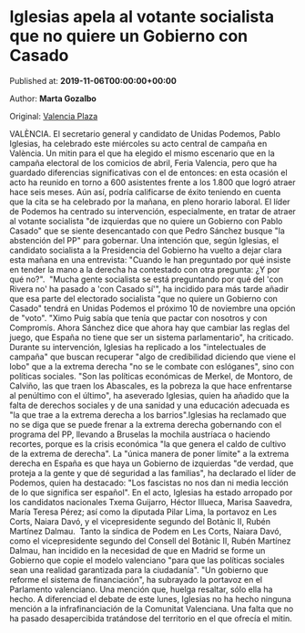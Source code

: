 
# Iglesias apela al votante socialista que no quiere un Gobierno con Casado

Published at: **2019-11-06T00:00:00+00:00**

Author: **Marta Gozalbo**

Original: [Valencia Plaza](https://valenciaplaza.com/iglesias-apela-al-votante-socialista-que-no-quiere-un-gobierno-con-casado)

VALÈNCIA. El secretario general y candidato de Unidas Podemos, Pablo Iglesias, ha celebrado este miércoles su acto central de campaña en València. Un mitin para el que ha elegido el mismo escenario que en la campaña electoral de los comicios de abril, Feria Valencia, pero que ha guardado diferencias significativas con el de entonces: en esta ocasión el acto ha reunido en torno a 600 asistentes frente a los 1.800 que logró atraer hace seis meses. Aún así, podría calificarse de éxito teniendo en cuenta que la cita se ha celebrado por la mañana, en pleno horario laboral.
El líder de Podemos ha centrado su intervención, especialmente, en tratar de atraer al votante socialista "de izquierdas que no quiere un Gobierno con Pablo Casado" que se siente desencantado con que Pedro Sánchez busque "la abstención del PP" para gobernar. Una intención que, según Iglesias, el candidato socialista a la Presidencia del Gobierno ha vuelto a dejar clara esta mañana en una entrevista: "Cuando le han preguntado por qué insiste en tender la mano a la derecha ha contestado con otra pregunta: ¿Y por qué no?". 
"Mucha gente socialista se está preguntando por qué del 'con Rivera no' ha pasado a 'con Casado sí'", ha incidido para más tarde añadir que esa parte del electorado socialista "que no quiere un Gobierno con Casado" tendrá en Unidas Podemos el próximo 10 de noviembre una opción de "voto". "Ximo Puig sabía que tenía que pactar con nosotros y con Compromís. Ahora Sánchez dice que ahora hay que cambiar las reglas del juego, que España no tiene que ser un sistema parlamentario", ha criticado. Durante su intervención, Iglesias ha replicado a los "intelectuales de campaña" que buscan recuperar "algo de credibilidad diciendo que viene el lobo" que a la extrema derecha "no se le combate con eslóganes", sino con políticas sociales. "Son las políticas económicas de Merkel, de Montoro, de Calviño, las que traen los Abascales, es la pobreza la que hace enfrentarse al penúltimo con el último", ha aseverado Iglesias, quien ha añadido que la falta de derechos sociales y de una sanidad y una educación adecuada es "la que trae a la extrema derecha a los barrios".Iglesias ha reclamado que no se diga que se puede frenar a la extrema derecha gobernando con el programa del PP, llevando a Bruselas la mochila austríaca o haciendo recortes, porque es la crisis económica "la que genera el caldo de cultivo de la extrema de derecha". La "única manera de poner límite" a la extrema derecha en España es que haya un Gobierno de izquierdas "de verdad, que proteja a la gente y que dé seguridad a las familias", ha declarado el líder de Podemos, quien ha destacado: "Los fascistas no nos dan ni media lección de lo que significa ser español".
En el acto, Iglesias ha estado arropado por los candidatos nacionales Txema Guijarro, Héctor Illueca, Marisa Saavedra, María Teresa Pérez; así como la diputada Pilar Lima, la portavoz en Les Corts, Naiara Davó, y el vicepresidente segundo del Botànic II, Rubén Martínez Dalmau. 
Tanto la síndica de Podem en Les Corts, Naiara Davó, como el vicepresidente segundo del Consell del Botànic II, Rubén Martínez Dalmau, han incidido en la necesidad de que en Madrid se forme un Gobierno que copie el modelo valenciano "para que las políticas sociales sean una realidad garantizada para la ciudadanía". "Un gobierno que reforme el sistema de financiación", ha subrayado la portavoz en el Parlamento valenciano. Una mención que, huelga resaltar, sólo ella ha hecho. A diferenciad el debate de este lunes, Iglesias no ha hecho ninguna mención a la infrafinanciación de la Comunitat Valenciana. Una falta que no ha pasado desapercibida tratándose del territorio en el que ofrecía el mitin. 
